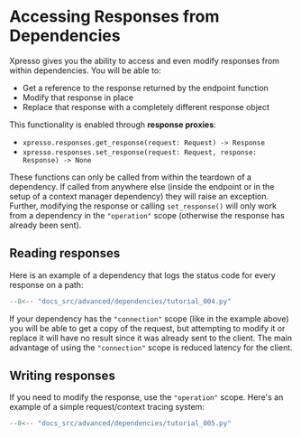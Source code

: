# Accessing Responses from Dependencies

Xpresso gives you the ability to access and even modify responses from within dependencies.
You will be able to:

- Get a reference to the response returned by the endpoint function
- Modify that response in place
- Replace that response with a completely different response object

This functionality is enabled through **response proxies**:

- `xpresso.responses.get_response(request: Request) -> Response`
- `xpresso.responses.set_response(request: Request, response: Response) -> None`

These functions can only be called from within the teardown of a dependency.
If called from anywhere else (inside the endpoint or in the setup of a context manager dependency) they will raise an exception.
Further, modifying the response or calling `set_response()` will only work from a dependency in the `"operation"` scope (otherwise the response has already been sent).

## Reading responses

Here is an example of a dependency that logs the status code for every response on a path:

```python hl_lines="19-30"
--8<-- "docs_src/advanced/dependencies/tutorial_004.py"
```

If your dependency has the `"connection"` scope (like in the example above) you will be able to get a copy of the request, but attempting to modify it or replace it will have no result since it was already sent to the client.
The main advantage of using the `"connection"` scope is reduced latency for the client.

## Writing responses

If you need to modify the response, use the `"operation"` scope.
Here's an example of a simple request/context tracing system:

```python hl_lines="17-30"
--8<-- "docs_src/advanced/dependencies/tutorial_005.py"
```
